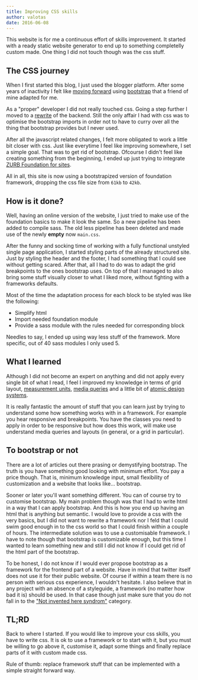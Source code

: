 ```yaml
---
title: Improving CSS skills
author: valotas
date: 2016-06-08
---
```


This website is for me a continuous effort of skills improvement. It started with a ready static website generator to end up to something completelly custom made. One thing I did not touch though was the css stuff.

## The CSS journey
When I first started this blog, I just used the blogger platform. After some years of inactivity I felt like [moving forward](/migrated-to-assemble-io) using [bootstrap](http://getbootstrap.com/) that a friend of mine adapted for me.

As a "proper" developer I did not really touched css. Going a step further I moved to a [rewrite](/revamp2016) of the backend. Still the only affair I had with css was to optimise the bootstrap imports in order not to have to curry over all the thing that bootstrap provides but I never used.

After all the javascript related changes, I felt more obligated to work a little bit closer with css. Just like everytime I feel like improving somewhere, I set a simple goal. That was to get rid of bootstrap. Ofcourse I didn't feel like creating something from the beginning, I ended up just trying to integrate [ZURB Foundation for sites](http://foundation.zurb.com/sites.html).

All in all, this site is now using a bootstrapized version of foundation framework, dropping the css file size from `61kb` to `42kb`. 

## How is it done?

Well, having an online version of the website, I just tried to make use of the foundation basics to make it look the same. So a new pipeline has been added to compile sass. The old less pipeline has been deleted and made use of the newly **empty** now `main.css`.

After the funny and socking time of working with a fully functional unstyled single page application, I started styling parts of the already structured site. Just by styling the header and the footer, I had something that I could see without getting scared. After that, all I had to do was to adapt the grid breakpoints to the ones bootstrap uses. On top of that I managed to also bring some stuff visually closer to what I liked more, without fighting with a frameworks defaults.

Most of the time the adaptation process for each block to be styled was like the following:

- Simplify html
- Import needed foundation module
- Provide a sass module with the rules needed for corresponding block

Needles to say, I ended up using way less stuff of the framework. More specific, out of 40 sass modules I only used 5.

## What I learned

Although I did not become an expert on anything and did not apply every single bit of what I read, I feel I improved my knowledge in terms of grid layout, [measurement units](http://webdesign.tutsplus.com/articles/7-css-units-you-might-not-know-about--cms-22573), [media queries](https://developer.mozilla.org/en-US/docs/Web/CSS/Media_Queries/Using_media_queries) and a little bit of [atomic design systems](http://patternlab.io/).

It is really fantastic the amount of stuff that you can learn just by trying to understand some how something works with in a framework. For example you hear responsive and breakpoints. You have the classes you need to apply in order to be responsive but how does this work, will make use understand media queries and layouts (in general, or a grid in particular).

## To bootstrap or not

There are a lot of articles out there prasing or demystifying bootstrap. The truth is you have something good looking with minimum effort. You pay a price though. That is, minimum knowledge input, small flexibility of customization and a website that looks like... bootstrap.

Sooner or later you'll want something different. You can of course try to customise bootstrap. My main problem though was that I had to write html in a way that I can apply bootstrap. And this is how you end up having an html that is anything but semantic. I would love to provide a css with the very basics, but I did not want to rewrite a framework nor I feld that I could swim good enough in to the css world so that I could finish within a couple of hours. The intermediate solution was to use a customisable framework. I have to note though that bootstrap is customizable enough, but this time I wanted to learn something new and still I did not know if I could get rid of the html part of the bootstrap. 

To be honest, I do not know if I would ever propose bootstrap as a framework for the frontend part of a website. Have in mind that twitter itself does not use it for their public website. Of course if within a team there is no person with serious css experience, I wouldn't hesitate. I also believe that in any project with an absence of a styleguide, a framework (no matter how bad it is) should be used. In that case though just make sure that you do not fall in to the ["Not invented here syndrom"](https://en.wikipedia.org/wiki/Not_invented_here) category.

## TL;RD

Back to where I started. If you would like to improve your css skills, you have to write css. It is ok to use a framework or to start with it, but you must be willing to go above it, customise it, adapt some things and finally replace parts of it with custom made css.

Rule of thumb: replace framework stuff that can be implemented with a simple straight forward way.
